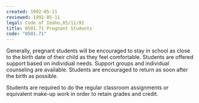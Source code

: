 ```yaml
---
created: 1992-05-11
reviewed: 1992-05-11
legal: Code of Idaho,05/11/92
title: 0501.71 Pregnant Students
code: "0501.71"
---
```


Generally, pregnant students will be encouraged to stay in school as close to the birth date of their child as they feel comfortable. Students are offered support based on individual needs. Support groups and individual counseling are available. Students are encouraged to return as soon after the birth as possible.

Students are required to do the regular classroom assignments or equivalent make-up work in order to retain grades and credit.
